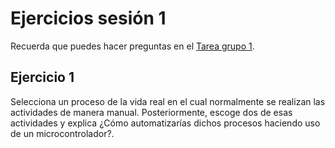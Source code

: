# Ejercicios sesión 1

Recuerda que puedes hacer preguntas en el [Tarea grupo 1]([https://classroom](https://classroom.google.com/u/0/c/NDg4NjU2MzI4MTk1/a/NDg4NjU2NjU4NDYz/details)).

## Ejercicio 1

Selecciona un proceso de la vida real en el cual normalmente se realizan las actividades de manera manual. Posteriormente, escoge dos de esas actividades y explica ¿Cómo automatizarías dichos procesos haciendo uso de un microcontrolador?.
